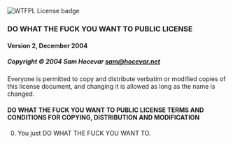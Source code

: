 ![WTFPL License badge](http://www.wtfpl.net/wp-content/uploads/2012/12/wtfpl-badge-1.png)
### DO WHAT THE FUCK YOU WANT TO PUBLIC LICENSE
#### Version 2, December 2004

 ##### Copyright © 2004 Sam Hocevar <sam@hocevar.net>

 Everyone is permitted to copy and distribute verbatim or modified
 copies of this license document, and changing it is allowed as long
 as the name is changed.

#### DO WHAT THE FUCK YOU WANT TO PUBLIC LICENSE TERMS AND CONDITIONS FOR COPYING, DISTRIBUTION AND MODIFICATION

  0. You just DO WHAT THE FUCK YOU WANT TO.
